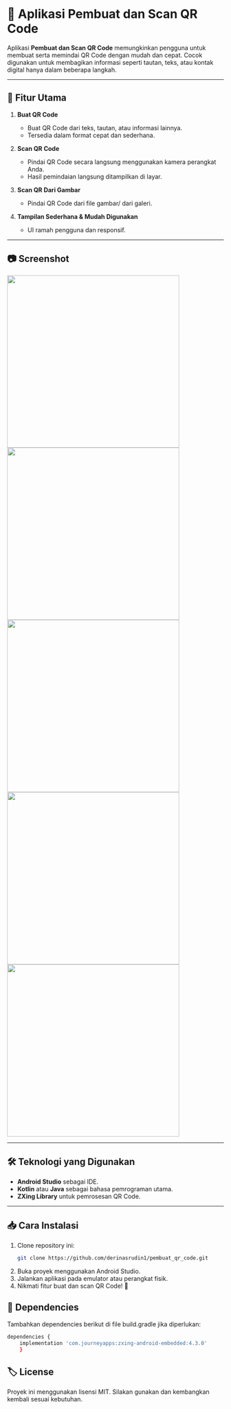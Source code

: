 # 📱 Aplikasi Pembuat dan Scan QR Code

Aplikasi **Pembuat dan Scan QR Code** memungkinkan pengguna untuk membuat serta memindai QR Code dengan mudah dan cepat. Cocok digunakan untuk membagikan informasi seperti tautan, teks, atau kontak digital hanya dalam beberapa langkah.

---

## 🚀 **Fitur Utama**

1. **Buat QR Code**

   - Buat QR Code dari teks, tautan, atau informasi lainnya.
   - Tersedia dalam format cepat dan sederhana.

2. **Scan QR Code**

   - Pindai QR Code secara langsung menggunakan kamera perangkat Anda.
   - Hasil pemindaian langsung ditampilkan di layar.

3. **Scan QR Dari Gambar**

   - Pindai QR Code dari file gambar/ dari galeri.

4. **Tampilan Sederhana & Mudah Digunakan**
   - UI ramah pengguna dan responsif.

---

## 📷 **Screenshot**

<img src="screenshot/Home.jpg" width="400">
<img src="screenshot/Generate_QR.jpg" width="400">
<img src="screenshot/Hasil_Scan.jpg" width="400">
<img src="screenshot/Android_Tema_Gelap.jpg" width="400">
<img src="screenshot/Hasil_Scan_url_tema_gelap.jpg" width="400">

---

## 🛠️ **Teknologi yang Digunakan**

- **Android Studio** sebagai IDE.
- **Kotlin** atau **Java** sebagai bahasa pemrograman utama.
- **ZXing Library** untuk pemrosesan QR Code.

---

## 📥 **Cara Instalasi**

1. Clone repository ini:
   ```bash
   git clone https://github.com/derinasrudin1/pembuat_qr_code.git
   ```
2. Buka proyek menggunakan Android Studio.
3. Jalankan aplikasi pada emulator atau perangkat fisik.
4. Nikmati fitur buat dan scan QR Code! 🚀

## 🧩 **Dependencies**

Tambahkan dependencies berikut di file build.gradle jika diperlukan:

```bash
dependencies {
    implementation 'com.journeyapps:zxing-android-embedded:4.3.0'
    }
```

## 🏷️ **License**

Proyek ini menggunakan lisensi MIT. Silakan gunakan dan kembangkan kembali sesuai kebutuhan.

